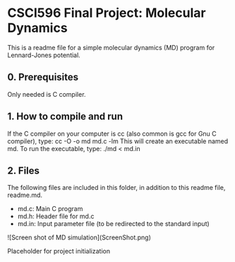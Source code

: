 # CSCI596 Final Project: Molecular Dynamics
This is a readme file for a simple molecular dynamics (MD) program
for Lennard-Jones potential.
## 0. Prerequisites
Only needed is C compiler.
## 1. How to compile and run
If the C compiler on your computer is cc (also common is gcc for Gnu C
compiler), type:
cc -O -o md md.c -lm
This will create an executable named md. To run the executable, type:
./md < md.in
## 2. Files
The following files are included in this folder, in addition to this readme
file, readme.md.
<ul>
<li>md.c: Main C program</li>
<li>md.h: Header file for md.c</li>
<li>md.in: Input parameter file (to be redirected to the standard input)</li>
</ul>
![Screen shot of MD simulation](ScreenShot.png)

Placeholder for project initialization

